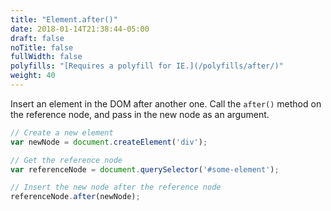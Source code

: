 ```yaml
---
title: "Element.after()"
date: 2018-01-14T21:38:44-05:00
draft: false
noTitle: false
fullWidth: false
polyfills: "[Requires a polyfill for IE.](/polyfills/after/)"
weight: 40
---
```


Insert an element in the DOM after another one. Call the `after()` method on the reference node, and pass in the new node as an argument.

```javascript
// Create a new element
var newNode = document.createElement('div');

// Get the reference node
var referenceNode = document.querySelector('#some-element');

// Insert the new node after the reference node
referenceNode.after(newNode);
```